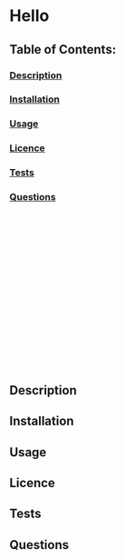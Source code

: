 # Hello

  ## Table of Contents:

  ### [Description](#description-header)

  ### [Installation](#installation-header)

  ### [Usage](#usage-header)

  ### [Licence](#licence-header)

  ### [Tests](#tests-header)

  ### [Questions](#questions-header)


<br/>
<br/>
<br/>
<br/>
<br/>
<br/>
<br/>
<br/>
<br/>
<br/>
<br/>
<br/>
<br/>
<br/>
<br/>
<br/>

## <a id="description-header"></a> Description
## <a id="installation-header"></a> Installation
## <a id="usage-header"></a> Usage
## <a id="licence-header"></a> Licence
## <a id="tests-header"></a> Tests
## <a id="questions-header"></a> Questions